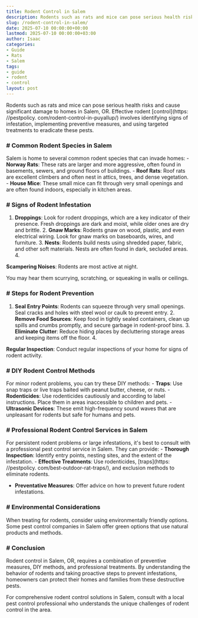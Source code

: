 ```yaml
---
title: Rodent Control in Salem
description: Rodents such as rats and mice can pose serious health risks and cause significant damage to homes in Salem, OR. Effective rodent control involves identifying...
slug: /rodent-control-in-salem/
date: 2025-07-10 00:00:00+00:00
lastmod: 2025-07-10 00:00:00+03:00
author: Isaac
categories:
- Guide
- Rats
- Salem
tags:
- guide
- rodent
- control
layout: post
---
```


Rodents such as rats and mice can pose serious health risks and cause significant damage to homes in Salem, OR. Effective rodent [control](https: //pestpolicy. com/rodent-control-in-puyallup/) involves identifying signs of infestation, implementing preventive measures, and using targeted treatments to eradicate these pests.

### # Common Rodent Species in Salem

Salem is home to several common rodent species that can invade homes: - **Norway Rats**: These rats are larger and more aggressive, often found in basements, sewers, and ground floors of buildings. - **Roof Rats**: Roof rats are excellent climbers and often nest in attics, trees, and dense vegetation. - **House Mice**: These small mice can fit through very small openings and are often found indoors, especially in kitchen areas.

### # Signs of Rodent Infestation

1. **Droppings**: Look for rodent droppings, which are a key indicator of their presence. Fresh droppings are dark and moist, while older ones are dry and brittle. 2. **Gnaw Marks**: Rodents gnaw on wood, plastic, and even electrical wiring. Look for gnaw marks on baseboards, wires, and furniture. 3. **Nests**: Rodents build nests using shredded paper, fabric, and other soft materials. Nests are often found in dark, secluded areas. 4.

**Scampering Noises**: Rodents are most active at night.

You may hear them scurrying, scratching, or squeaking in walls or ceilings.

### # Steps for Rodent Prevention

1. **Seal Entry Points**: Rodents can squeeze through very small openings. Seal cracks and holes with steel wool or caulk to prevent entry. 2. **Remove Food Sources**: Keep food in tightly sealed containers, clean up spills and crumbs promptly, and secure garbage in rodent-proof bins. 3. **Eliminate Clutter**: Reduce hiding places by decluttering storage areas and keeping items off the floor. 4.

**Regular Inspection**: Conduct regular inspections of your home for signs of rodent activity.

### # DIY Rodent Control Methods

For minor rodent problems, you can try these DIY methods: - **Traps**: Use snap traps or live traps baited with peanut butter, cheese, or nuts. - **Rodenticides**: Use rodenticides cautiously and according to label instructions. Place them in areas inaccessible to children and pets. - **Ultrasonic Devices**: These emit high-frequency sound waves that are unpleasant for rodents but safe for humans and pets.

### # Professional Rodent Control Services in Salem

For persistent rodent problems or large infestations, it's best to consult with a professional pest control service in Salem. They can provide: - **Thorough Inspection**: Identify entry points, nesting sites, and the extent of the infestation. - **Effective Treatments**: Use rodenticides, [traps](https: //pestpolicy. com/best-outdoor-rat-traps/), and exclusion methods to eliminate rodents.

- **Preventative Measures**: Offer advice on how to prevent future rodent infestations.

### # Environmental Considerations

When treating for rodents, consider using environmentally friendly options. Some pest control companies in Salem offer green options that use natural products and methods.

### # Conclusion

Rodent control in Salem, OR, requires a combination of preventive measures, DIY methods, and professional treatments. By understanding the behavior of rodents and taking proactive steps to prevent infestations, homeowners can protect their homes and families from these destructive pests.

For comprehensive rodent control solutions in Salem, consult with a local pest control professional who understands the unique challenges of rodent control in the area.
